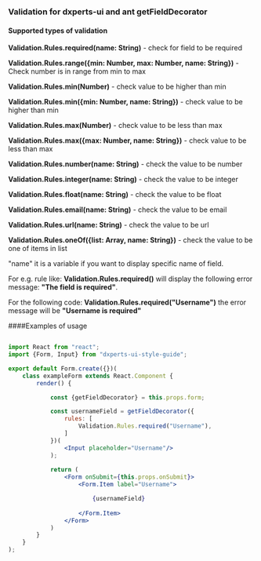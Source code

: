 ### Validation for dxperts-ui and ant getFieldDecorator

#### Supported types of validation

**Validation.Rules.required(name: String)** - check for field to be required

**Validation.Rules.range({min: Number, max: Number, name: String})** - Check number is in range from min to max

**Validation.Rules.min(Number)** - check value to be higher than min

**Validation.Rules.min({min: Number, name: String})** - check value to be higher than min

**Validation.Rules.max(Number)** - check value to be less than max

**Validation.Rules.max({max: Number, name: String})** - check value to be less than max

**Validation.Rules.number(name: String)** - check the value to be number

**Validation.Rules.integer(name: String)** - check the value to be integer

**Validation.Rules.float(name: String)** - check the value to be float

**Validation.Rules.email(name: String)** - check the value to be email

**Validation.Rules.url(name: String)** - check the value to be url

**Validation.Rules.oneOf({list: Array, name: String})** - check the value to be one of items in list

"name" it is a variable if you want to display specific name of field. 

For e.g. rule like: **Validation.Rules.required()** will display the following error message: **"The field is required"**.

For the following code: **Validation.Rules.required("Username")** the error message will be **"Username is required"**

####Examples of usage

```jsx

import React from "react";
import {Form, Input} from "dxperts-ui-style-guide";

export default Form.create({})(
    class exampleForm extends React.Component {
        render() {

            const {getFieldDecorator} = this.props.form;

            const usernameField = getFieldDecorator({
                rules: [
                    Validation.Rules.required("Username"),
                ]
            })(
                <Input placeholder="Username"/>
            );
            
            return (
                <Form onSubmit={this.props.onSubmit}>
                    <Form.Item label="Username">

                        {usernameField}
                        
                    </Form.Item>
                </Form>
            )
        }
    }
);

```

